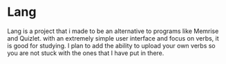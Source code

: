 # Lang

Lang is a project that i made to be an alternative to programs like Memrise and Quizlet. with an extremely simple user interface and focus on verbs, it is good for studying. I plan to add the ability to upload your own verbs so you are not stuck with the ones that I have put in there. 
